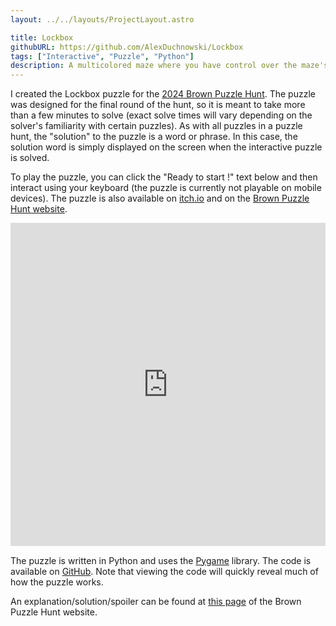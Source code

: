 ```yaml
---
layout: ../../layouts/ProjectLayout.astro

title: Lockbox
githubURL: https://github.com/AlexDuchnowski/Lockbox
tags: ["Interactive", "Puzzle", "Python"]
description: A multicolored maze where you have control over the maze's layout.
---
```


<style>
    iframe {
        width: 100%;
        aspect-ratio: 75/77;
    }
</style>

I created the Lockbox puzzle for the [2024 Brown Puzzle Hunt](https://2024.brownpuzzlehunt.com). The puzzle was designed for the final round of the hunt, so it is meant to take more than a few minutes to solve (exact solve times will vary depending on the solver's familiarity with certain puzzles). As with all puzzles in a puzzle hunt, the "solution" to the puzzle is a word or phrase. In this case, the solution word is simply displayed on the screen when the interactive puzzle is solved.

To play the puzzle, you can click the "Ready to start !" text below and then interact using your keyboard (the puzzle is currently not playable on mobile devices). The puzzle is also available on [itch.io](https://xenonhawk.itch.io/lockbox) and on the [Brown Puzzle Hunt website](https://2024.brownpuzzlehunt.com/puzzle/lockbox).

<iframe title="Lockbox Puzzle/Game" frameborder="0" src="https://itch.io/embed-upload/10147742?color=000000" allowfullscreen=""><a href="https://xenonhawk.itch.io/lockbox">Play LOCKBOX on itch.io</a></iframe>

The puzzle is written in Python and uses the [Pygame](https://www.pygame.org) library. The code is available on [GitHub](https://github.com/AlexDuchnowski/Lockbox). Note that viewing the code will quickly reveal much of how the puzzle works.

An explanation/solution/spoiler can be found at [this page](https://2024.brownpuzzlehunt.com/puzzle/lockbox/solution) of the Brown Puzzle Hunt website.

